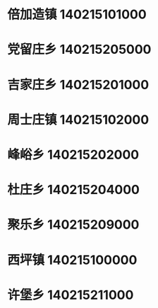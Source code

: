 # 倍加造镇 140215101000
# 党留庄乡 140215205000
# 吉家庄乡 140215201000
# 周士庄镇 140215102000
# 峰峪乡 140215202000
# 杜庄乡 140215204000
# 聚乐乡 140215209000
# 西坪镇 140215100000
# 许堡乡 140215211000
